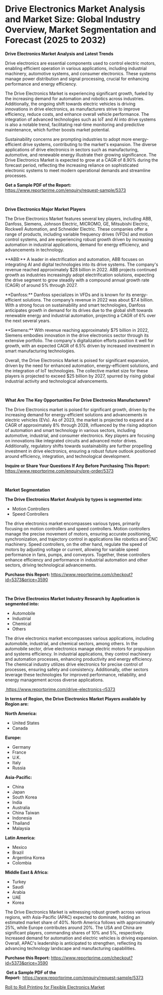 <p><h1>Drive Electronics Market Analysis and Market Size: Global Industry Overview, Market Segmentation and Forecast (2025 to 2032)</h1></p><p><strong>Drive Electronics Market Analysis and Latest Trends</strong></p>
<p><p>Drive electronics are essential components used to control electric motors, enabling efficient operation in various applications, including industrial machinery, automotive systems, and consumer electronics. These systems manage power distribution and signal processing, crucial for enhancing performance and energy efficiency.</p><p>The Drive Electronics Market is experiencing significant growth, fueled by the increasing demand for automation and robotics across industries. Additionally, the ongoing shift towards electric vehicles is driving innovations in drive electronics, as manufacturers strive to improve efficiency, reduce costs, and enhance overall vehicle performance. The integration of advanced technologies such as IoT and AI into drive systems is also a notable trend, facilitating real-time monitoring and predictive maintenance, which further boosts market potential.</p><p>Sustainability concerns are prompting industries to adopt more energy-efficient drive systems, contributing to the market's expansion. The diverse applications of drive electronics in sectors such as manufacturing, automotive, and renewable energy illustrate their growing significance. The Drive Electronics Market is expected to grow at a CAGR of 8.90% during the forecast period, reflecting the increasing reliance on sophisticated electronic systems to meet modern operational demands and streamline processes.</p></p>
<p><strong>Get a Sample PDF of the Report:&nbsp;</strong> <a href="https://www.reportprime.com/enquiry/request-sample/5373?utm_campaign=2004&utm_medium=2&utm_source=Github&utm_content=ia&utm_term=19032025&utm_id=drive-electronics">https://www.reportprime.com/enquiry/request-sample/5373</a></p>
<p>&nbsp;</p>
<p><strong>Drive Electronics Major Market Players</strong></p>
<p><p>The Drive Electronics Market features several key players, including ABB, Danfoss, Siemens, Johnson Electric, MICROMO, GE, Mitsubishi Electric, Rockwell Automation, and Schneider Electric. These companies offer a range of products, including variable frequency drives (VFDs) and motion control systems, and are experiencing robust growth driven by increasing automation in industrial applications, demand for energy efficiency, and advancements in technology.</p><p>**ABB:** A leader in electrification and automation, ABB focuses on integrating AI and digital technologies into its drive systems. The company's revenue reached approximately $28 billion in 2022. ABB projects continued growth as industries increasingly adopt electrification solutions, expecting the drive segment to grow steadily with a compound annual growth rate (CAGR) of around 5% through 2027.</p><p>**Danfoss:** Danfoss specializes in VFDs and is known for its energy-efficient solutions. The company’s revenue in 2022 was about $7.4 billion. With a strong focus on sustainability and smart technologies, Danfoss anticipates growth in demand for its drives due to the global shift towards renewable energy and industrial automation, projecting a CAGR of 6% over the next several years.</p><p>**Siemens:** With revenue reaching approximately $75 billion in 2022, Siemens embodies innovation in the drive electronics sector through its extensive portfolio. The company's digitalization efforts position it well for growth, with an expected CAGR of 6.5% driven by increased investment in smart manufacturing technologies.</p><p>Overall, the Drive Electronics Market is poised for significant expansion, driven by the need for enhanced automation, energy-efficient solutions, and the integration of IoT technologies. The collective market size for these players is projected to exceed $25 billion by 2027, spurred by rising global industrial activity and technological advancements.</p></p>
<p>&nbsp;</p>
<p><strong>What Are The Key Opportunities For Drive Electronics Manufacturers?</strong></p>
<p><p>The Drive Electronics market is poised for significant growth, driven by the increasing demand for energy-efficient solutions and advancements in electric vehicles (EVs). As of 2023, the market is projected to expand at a CAGR of approximately 8% through 2028, influenced by the rising adoption of automation and smart technology in various sectors, including automotive, industrial, and consumer electronics. Key players are focusing on innovations like integrated circuits and advanced motor drives. Additionally, regulatory shifts towards sustainability are further propelling investment in drive electronics, ensuring a robust future outlook positioned around efficiency, integration, and technological development.</p></p>
<p><strong>Inquire or Share Your Questions If Any Before Purchasing This Report:</strong> <a href="https://www.reportprime.com/enquiry/pre-order/5373?utm_campaign=2004&utm_medium=2&utm_source=Github&utm_content=ia&utm_term=19032025&utm_id=drive-electronics">https://www.reportprime.com/enquiry/pre-order/5373</a></p>
<p>&nbsp;</p>
<p><strong>Market Segmentation</strong></p>
<p><strong>The Drive Electronics Market Analysis by types is segmented into:</strong></p>
<p><ul><li>Motion Controllers</li><li>Speed Controllers</li></ul></p>
<p><p>The drive electronics market encompasses various types, primarily focusing on motion controllers and speed controllers. Motion controllers manage the precise movement of motors, ensuring accurate positioning, synchronization, and trajectory control in applications like robotics and CNC machinery. Speed controllers, on the other hand, regulate the speed of motors by adjusting voltage or current, allowing for variable speed performance in fans, pumps, and conveyors. Together, these controllers enhance efficiency and performance in industrial automation and other sectors, driving technological advancements.</p></p>
<p><strong>Purchase this Report:&nbsp;</strong><a href="https://www.reportprime.com/checkout?id=5373&price=3590&utm_campaign=2004&utm_medium=2&utm_source=Github&utm_content=ia&utm_term=19032025&utm_id=drive-electronics">https://www.reportprime.com/checkout?id=5373&price=3590</a></p>
<p>&nbsp;</p>
<p><strong>The Drive Electronics Market Industry Research by Application is segmented into:</strong></p>
<p><ul><li>Automobile</li><li>Industrial</li><li>Chemical</li><li>Others</li></ul></p>
<p><p>The drive electronics market encompasses various applications, including automobile, industrial, and chemical sectors, among others. In the automobile sector, drive electronics manage electric motors for propulsion and systems efficiency. In industrial applications, they control machinery and automation processes, enhancing productivity and energy efficiency. The chemical industry utilizes drive electronics for precise control of processes, ensuring safety and consistency. Additionally, other sectors leverage these technologies for improved performance, reliability, and energy management across diverse applications.</p></p>
<p><a href="https://www.reportprime.com/drive-electronics-r5373?utm_campaign=2004&utm_medium=2&utm_source=Github&utm_content=ia&utm_term=19032025&utm_id=drive-electronics">&nbsp;https://www.reportprime.com/drive-electronics-r5373</a></p>
<p><strong>In terms of Region, the Drive Electronics Market Players available by Region are:</strong></p>
<p>
    <p> <strong> North America: </strong>
        <ul>
            <li>United States</li>
            <li>Canada</li>
        </ul>
        </p> 
    <p> <strong> Europe: </strong>
        <ul>
            <li>Germany</li>
            <li>France</li>
            <li>U.K.</li>
            <li>Italy</li>
            <li>Russia</li>
        </ul>
        </p> 
    <p> <strong> Asia-Pacific: </strong>
        <ul>
            <li>China</li>
            <li>Japan</li>
            <li>South Korea</li>
            <li>India</li>
            <li>Australia</li>
            <li>China Taiwan</li>
            <li>Indonesia</li>
            <li>Thailand</li>
            <li>Malaysia</li>
        </ul>
        </p> 
    <p> <strong> Latin America: </strong>
        <ul>
            <li>Mexico</li>
            <li>Brazil</li>
            <li>Argentina Korea</li>
            <li>Colombia</li>
        </ul>
        </p> 
    <p> <strong> Middle East & Africa: </strong>
        <ul>
            <li>Turkey</li>
            <li>Saudi</li>
            <li>Arabia</li>
            <li>UAE</li>
            <li>Korea</li>
        </ul>
    </p>
    </p>
<p><p>The Drive Electronics Market is witnessing robust growth across various regions, with Asia-Pacific (APAC) expected to dominate, holding an estimated market share of 40%. North America follows with approximately 25%, while Europe contributes around 20%. The USA and China are significant players, commanding shares of 10% and 5%, respectively. Increased demand for automation and electric vehicles is driving expansion. Overall, APAC's leadership is anticipated to strengthen, reflecting its advancing technology landscape and manufacturing capabilities.</p></p>
<p><strong>Purchase this Report: </strong><a href="https://www.reportprime.com/checkout?id=5373&price=3590&utm_campaign=2004&utm_medium=2&utm_source=Github&utm_content=ia&utm_term=19032025&utm_id=drive-electronics">https://www.reportprime.com/checkout?id=5373&price=3590</a></p>
<p>&nbsp;<strong>Get a Sample PDF of the Report:&nbsp;&nbsp;</strong><a href="https://www.reportprime.com/enquiry/request-sample/5373?utm_campaign=2004&utm_medium=2&utm_source=Github&utm_content=ia&utm_term=19032025&utm_id=drive-electronics">https://www.reportprime.com/enquiry/request-sample/5373</a></p>
<p><strong></strong></p>
<p><p><a href="https://github.com/globismark/Market-Research-Report-List-6/blob/main/roll-to-roll-printing-for-flexible-electronics-market.md?utm_campaign=2004&utm_medium=2&utm_source=Github&utm_content=ia&utm_term=19032025&utm_id=drive-electronics">Roll to Roll Printing for Flexible Electronics Market</a></p></p>